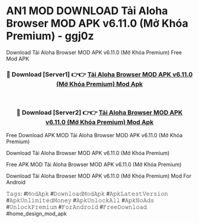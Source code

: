 # AN1 MOD DOWNLOAD Tải Aloha Browser MOD APK v6.11.0 (Mở Khóa Premium) - ggj0z
Download Tải Aloha Browser MOD APK v6.11.0 (Mở Khóa Premium) Free Mod APK

<div align="center">
<h3>🔴 Download [Server1] 👉👉 <a href="https://apk-comot.site?title=Tải_Aloha_Browser_MOD_APK_v6.11.0_(Mở_Khóa_Premium)">Tải Aloha Browser MOD APK v6.11.0 (Mở Khóa Premium) Mod Apk</a></h3><br>

<h3>🔴 Download [Server2] 👉👉 <a href="https://apk-comot.site?title=Tải_Aloha_Browser_MOD_APK_v6.11.0_(Mở_Khóa_Premium)">Tải Aloha Browser MOD APK v6.11.0 (Mở Khóa Premium) Mod Apk</a></h3>
</div>


Free Download APK MOD Tải Aloha Browser MOD APK v6.11.0 (Mở Khóa Premium)

Download Tải Aloha Browser MOD APK v6.11.0 (Mở Khóa Premium) 

Free APK MOD Tải Aloha Browser MOD APK v6.11.0 (Mở Khóa Premium) 

Download Tải Aloha Browser MOD APK v6.11.0 (Mở Khóa Premium) Mod For Android

𝚃𝚊𝚐𝚜: #𝙼𝚘𝚍𝙰𝚙𝚔 #𝙳𝚘𝚠𝚗𝚕𝚘𝚊𝚍𝙼𝚘𝚍𝙰𝚙𝚔 #𝙰𝚙𝚔𝙻𝚊𝚝𝚎𝚜𝚝𝚅𝚎𝚛𝚜𝚒𝚘𝚗 #𝙰𝚙𝚔𝚄𝚗𝚕𝚒𝚖𝚒𝚝𝚎𝚍𝙼𝚘𝚗𝚎𝚢 #𝙰𝚙𝚔𝚄𝚗𝚕𝚘𝚌𝚔𝙰𝚕𝚕 #𝙰𝚙𝚔𝙽𝚘𝙰𝚍𝚜 #𝚄𝚗𝚕𝚘𝚌𝚔𝙿𝚛𝚎𝚖𝚒𝚞𝚖 #𝙵𝚘𝚛𝙰𝚗𝚍𝚛𝚘𝚒𝚍 #𝙵𝚛𝚎𝚎𝙳𝚘𝚠𝚗𝚕𝚘𝚊𝚍 #home_design_mod_apk